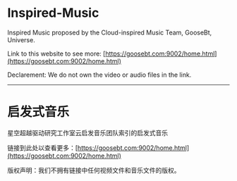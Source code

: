# Inspired-Music

Inspired Music proposed by the Cloud-inspired Music Team, GooseBt, Universe. 

Link to this website to see more: [https://goosebt.com:9002/home.html](https://goosebt.com:9002/home.html)

Declarement: We do not own the video or audio files in the link. 

---

# 启发式音乐

星空超越驱动研究工作室云启发音乐团队索引的启发式音乐

链接到此处以查看更多：[https://goosebt.com:9002/home.html](https://goosebt.com:9002/home.html)

版权声明：我们不拥有链接中任何视频文件和音乐文件的版权。
